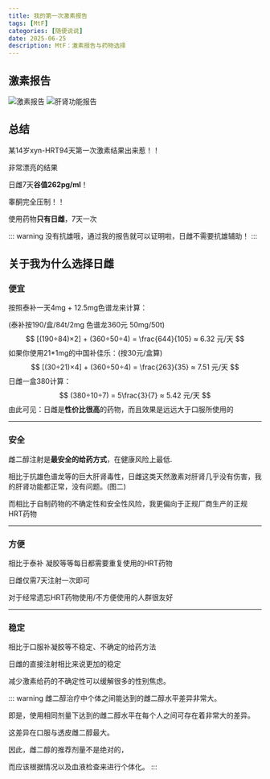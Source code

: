 ```yaml
---
title: 我的第一次激素报告
tags: [MtF]
categories: [随便说说]
date: 2025-06-25
description: MtF：激素报告与药物选择
---
```


## 激素报告

![激素报告](https://raw.chiyu.it/pic/2025/0625/1.webp)
![肝肾功能报告](https://raw.chiyu.it/pic/2025/0625/2.webp)

## 总结
某14岁xyn-HRT94天第一次激素结果出来惹！！

非常漂亮的结果

日雌7天**谷值262pg/ml**！

睾酮完全压制！！

使用药物**只有日雌**，7天一次

::: warning
没有抗雄哦，通过我的报告就可以证明啦，日雌不需要抗雄辅助！
:::

## 关于我为什么选择日雌

### 便宜
按照泰补一天4mg + 12.5mg色谱龙来计算：

(泰补按190/盒/84t/2mg 色谱龙360元 50mg/50t)
$$
[(190÷84)×2] + (360÷50÷4) = \frac{644}{105} ≈ 6.32 元/天
$$
如果你使用21*1mg的中国补佳乐：(按30元/盒算)
$$
[(30÷21)×4] + (360÷50÷4) = \frac{263}{35} ≈ 7.51 元/天
$$
日雌一盒380计算：
$$
(380÷10÷7) = 5\frac{3}{7} ≈ 5.42 元/天
$$
由此可见：日雌是**性价比很高**的药物，而且效果是远远大于口服所使用的

---

### 安全
雌二醇注射是**最安全的给药方式**，在健康风险上最低.

相比于抗雄色谱龙等的巨大肝肾毒性，日雌这类天然激素对肝肾几乎没有伤害，我的肝肾功能都正常，没有问题。(图二)

而相比于自制药物的不确定性和安全性风险，我更偏向于正规厂商生产的正规HRT药物

---

### 方便
相比于泰补 凝胶等等每日都需要重复使用的HRT药物

日雌仅需7天注射一次即可

对于经常遗忘HRT药物使用/不方便使用的人群很友好

---

### 稳定
相比于口服补凝胶等不稳定、不确定的给药方法

日雌的直接注射相比来说更加的稳定

减少激素给药的不确定性可以缓解很多的性别焦虑。

::: warning
雌二醇治疗中个体之间能达到的雌二醇水平差异非常大。

即是，使用相同剂量下达到的雌二醇水平在每个人之间可存在着非常大的差异。

这差异在口服与透皮雌二醇最大。

因此，雌二醇的推荐剂量不是绝对的，

而应该根据情况以及血液检查来进行个体化。
:::